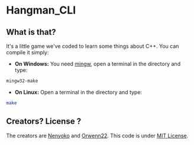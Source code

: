 # Hangman_CLI

## What is that?
It's a little game we've coded to learn some things about C++.
You can compile it simply:
* **On Windows:**
You need [mingw](https://sourceforge.net/projects/mingw-w64/), open a terminal in the directory and type:
```bash
mingw32-make
```
* **On Linux:** Open a terminal in the directory and type:
```bash
make
```

## Creators? License ?

The creators are [Nenyoko](https://github.com/Nenyoko) and [Orwenn22](https://github.com/orwenn22).
This code is under [MIT License](https://github.com/nenyoko/hangman_cli/blob/staging/LICENSE).

